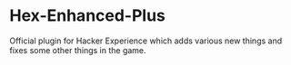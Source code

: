 # Hex-Enhanced-Plus
Official plugin for Hacker Experience which adds various new things and fixes some other things in the game.
